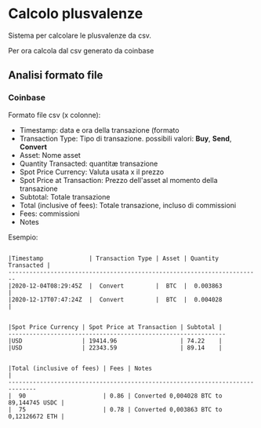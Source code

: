 # Calcolo plusvalenze

Sistema per calcolare le plusvalenze da csv.

Per ora calcola dal csv generato da coinbase

## Analisi formato file

### Coinbase

Formato file csv (x colonne):
 - Timestamp: data e ora della transazione (formato 
 - Transaction Type: Tipo di transazione. possibili valori: **Buy**, **Send**, **Convert**
 - Asset: Nome asset
 - Quantity Transacted: quantitæ transazione
 - Spot Price Currency: Valuta usata x il prezzo
 - Spot Price at Transaction: Prezzo dell'asset al momento della transazione
 - Subtotal: Totale transazione
 - Total (inclusive of fees): Totale transazione, incluso di commissioni
 - Fees: commissioni
 - Notes


Esempio: 
```

|Timestamp             | Transaction Type | Asset | Quantity Transacted | 
------------------------------------------------------------------------
|2020-12-04T08:29:45Z  |  Convert	      |  BTC  |  0.003863	        |       	    
|2020-12-17T07:47:24Z  |  Convert	      |  BTC  |  0.004028	        |


|Spot Price Currency | Spot Price at Transaction | Subtotal | 
--------------------------------------------------------------
|USD                 | 19414.96	                 | 74.22    |
|USD                 | 22343.59	                 | 89.14    |


|Total (inclusive of fees) | Fees | Notes                                    |
------------------------------------------------------------------------------
|  90                      | 0.86 | Converted 0,004028 BTC to 89,144745 USDC |
|  75                      | 0.78 | Converted 0,003863 BTC to 0,12126672 ETH |
```